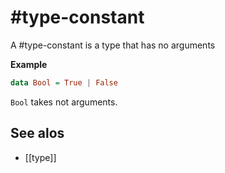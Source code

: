 # #type-constant

A #type-constant is a type that has no arguments

**Example**
```haskell
data Bool = True | False
```

`Bool` takes not arguments.

## See alos

- [[type]]



